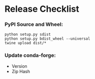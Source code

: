 # Release Checklist

### PyPI Source and Wheel:
```
python setup.py sdist
python setup.py bdist_wheel --universal
twine upload dist/*
```

### Update conda-forge:
 - Version
 - Zip Hash
